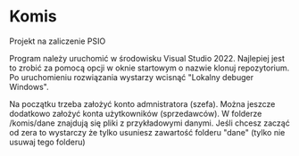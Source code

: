 # Komis
Projekt na zaliczenie PSIO

Program należy uruchomić w środowisku Visual Studio 2022. Najlepiej jest to zrobić za pomocą opcji w oknie startowym o nazwie klonuj repozytorium.
Po uruchomieniu rozwiązania wystarzy wcisnąć "Lokalny debuger Windows".

Na początku trzeba założyć konto admnistratora (szefa). Można jeszcze dodatkowo założyć konta użytkowników (sprzedawców). 
W folderze /komis/dane znajdują się pliki z przykładowymi danymi. Jeśli chcesz zacząć od zera to wystarczy że tylko usuniesz zawartość folderu "dane" (tylko nie usuwaj tego folderu)


